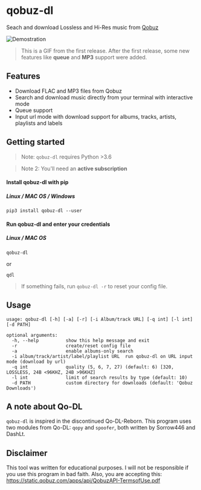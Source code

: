 # qobuz-dl
Seach and download Lossless and Hi-Res music from [Qobuz](https://www.qobuz.com/)

![Demostration](demo.gif)
> This is a GIF from the first release. After the first release, some new features like **queue** and **MP3** support were added.

## Features

* Download FLAC and MP3 files from Qobuz
* Search and download music directly from your terminal with interactive mode
* Queue support
* Input url mode with download support for albums, tracks, artists, playlists and labels

## Getting started

> Note: `qobuz-dl` requires Python >3.6

> Note 2: You'll need an **active subscription**

#### Install qobuz-dl with pip
##### Linux / MAC OS / Windows
```
pip3 install qobuz-dl --user
```
#### Run qobuz-dl and enter your credentials
##### Linux / MAC OS
```
qobuz-dl
```
or
```
qdl
```

> If something fails, run `qobuz-dl -r` to reset your config file.

## Usage
```
usage: qobuz-dl [-h] [-a] [-r] [-i Album/track URL] [-q int] [-l int] [-d PATH]

optional arguments:
  -h, --help          show this help message and exit
  -r                  create/reset config file
  -a                  enable albums-only search
  -i album/track/artist/label/playlist URL  run qobuz-dl on URL input mode (download by url)
  -q int              quality (5, 6, 7, 27) (default: 6) [320, LOSSLESS, 24B <96KHZ, 24B >96KHZ]
  -l int              limit of search results by type (default: 10)
  -d PATH             custom directory for downloads (default: 'Qobuz Downloads')
```
## A note about Qo-DL
`qobuz-dl` is inspired in the discontinued Qo-DL-Reborn. This program uses two modules from Qo-DL: `qopy` and `spoofer`, both written by Sorrow446 and DashLt.
## Disclaimer
This tool was written for educational purposes. I will not be responsible if you use this program in bad faith.
Also, you are accepting this: https://static.qobuz.com/apps/api/QobuzAPI-TermsofUse.pdf
